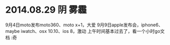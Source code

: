 # 2014.08.29 阴 雾霾

9月4日moto发布moto360、moto x+1，大爱
9月9日apple发布会，iphone6、maybe iwatch、osx 10.10、ios 8，激动
上午时间基本过去了，看一个小时go文档
                       :奇
